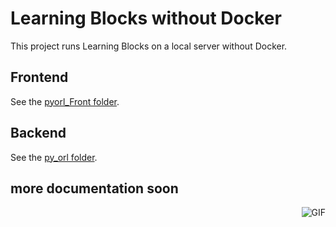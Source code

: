 # Learning Blocks without Docker

This project runs Learning Blocks on a local server without Docker.

## Frontend

See the [pyorl_Front folder](/Learning-Blocks-No-Docker-Version/pyorl_Front/).

## Backend

See the [py_orl folder](/Learning-Blocks-No-Docker-Version/py_orl/).

## more documentation soon

<img align="right" alt="GIF" src="https://i.pinimg.com/originals/e4/26/70/e426702edf874b181aced1e2fa5c6cde.gif" />
